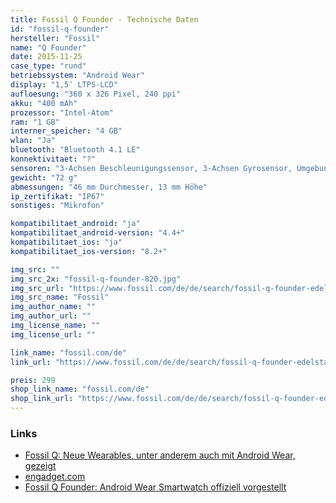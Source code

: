 ```yaml
---
title: Fossil Q Founder - Technische Daten
id: "fossil-q-founder"
hersteller: "Fossil"
name: "Q Founder"
date: 2015-11-25
case_type: "rund"
betriebssystem: "Android Wear"
display: "1,5″ LTPS-LCD"
aufloesung: "360 x 326 Pixel, 240 ppi"
akku: "400 mAh"
prozessor: "Intel-Atom"
ram: "1 GB"
interner_speicher: "4 GB"
wlan: "Ja"
bluetooth: "Bluetooth 4.1 LE"
konnektivitaet: "?"
sensoren: "3-Achsen Beschleunigungssensor, 3-Achsen Gyrosensor, Umgebungslichtsensor"
gewicht: "72 g"
abmessungen: "46 mm Durchmesser, 13 mm Höhe"
ip_zertifikat: "IP67"
sonstiges: "Mikrofon"

kompatibilitaet_android: "ja"
kompatibilitaet_android-version: "4.4+"
kompatibilitaet_ios: "ja"
kompatibilitaet_ios-version: "8.2+"

img_src: ""
img_src_2x: "fossil-q-founder-820.jpg"
img_src_url: "https://www.fossil.com/de/de/search/fossil-q-founder-edelstahl-sku-ftw20002p.html"
img_src_name: "Fossil"
img_author_name: ""
img_author_url: ""
img_license_name: ""
img_license_url: ""

link_name: "fossil.com/de"
link_url: "https://www.fossil.com/de/de/search/fossil-q-founder-edelstahl-sku-ftw20002p.html"

preis: 299
shop_link_name: "fossil.com/de"
shop_link_url: "https://www.fossil.com/de/de/search/fossil-q-founder-edelstahl-sku-ftw20002p.html"
---
```


### Links
* [Fossil Q: Neue Wearables, unter anderem auch mit Android Wear, gezeigt](http://www.mobiflip.de/fossil-q-neue-wearables-android/)
* [engadget.com](http://www.engadget.com/2015/08/18/fossil-intel-connected-accessories/)
* [Fossil Q Founder: Android Wear Smartwatch offiziell vorgestellt](http://www.mobilegeeks.de/artikel/fossil-q-founder/)
